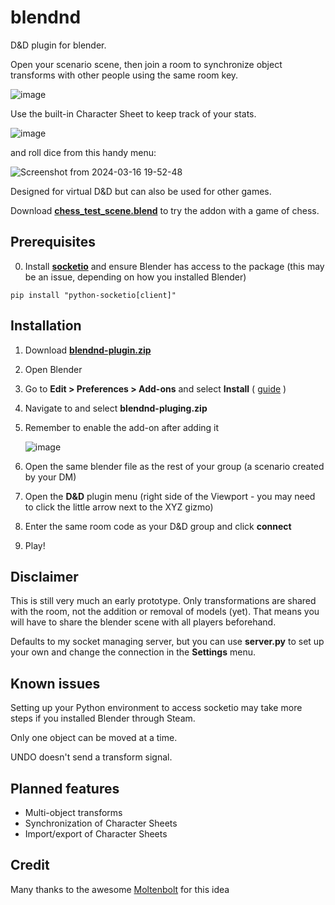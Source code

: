 # blendnd
D&amp;D plugin for blender.

Open your scenario scene, then join a room to synchronize object transforms with other people using the same room key. 

![image](https://github.com/AEPSchmitt/blendnd/assets/9079958/e23dd6ad-b7e1-4d52-95b7-a88b0541b73c)

Use the built-in Character Sheet to keep track of your stats.

![image](https://github.com/AEPSchmitt/blendnd/assets/9079958/3f4340c6-23c8-40cf-b611-ac4752b0f68b)

and roll dice from this handy menu:

![Screenshot from 2024-03-16 19-52-48](https://github.com/AEPSchmitt/blendnd/assets/9079958/c157a102-ba36-46af-98c5-05c6a504347f)

Designed for virtual D&D but can also be used for other games.

Download [**chess_test_scene.blend**](https://github.com/AEPSchmitt/blendnd/blob/main/chess_test_scene.blend) to try the addon with a game of chess.

## Prerequisites
0. Install [**socketio**](https://python-socketio.readthedocs.io/en/stable/client.html) and ensure Blender has access to the package (this may be an issue, depending on how you installed Blender)
```
pip install "python-socketio[client]"
```

## Installation
1. Download [**blendnd-plugin.zip**](https://github.com/AEPSchmitt/blendnd/blob/main/blendnd-plugin.zip) 
2. Open Blender
3. Go to **Edit > Preferences > Add-ons** and select **Install** ( [guide](https://www.youtube.com/watch?v=vYh1qh9y1MI) )
4. Navigate to and select **blendnd-pluging.zip**
5. Remember to enable the add-on after adding it


   ![image](https://github.com/AEPSchmitt/blendnd/assets/9079958/730ab2c3-20bc-4898-819d-82e73d00fa20)
6. Open the same blender file as the rest of your group (a scenario created by your DM)
7. Open the **D&D** plugin menu (right side of the Viewport - you may need to click the little arrow next to the XYZ gizmo)
8. Enter the same room code as your D&D group and click **connect**
9. Play!

## Disclaimer
This is still very much an early prototype. Only transformations are shared with the room, not the addition or removal of models (yet). That means you will have to share the blender scene with all players beforehand.


Defaults to my socket managing server, but you can use **server.py** to set up your own and change the connection in the **Settings** menu.

## Known issues
Setting up your Python environment to access socketio may take more steps if you installed Blender through Steam.

Only one object can be moved at a time.

UNDO doesn't send a transform signal.

## Planned features
- Multi-object transforms
- Synchronization of Character Sheets
- Import/export of Character Sheets

## Credit
Many thanks to the awesome [Moltenbolt](https://www.youtube.com/watch?v=6yv3UevegsM) for this idea
